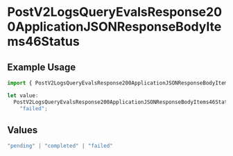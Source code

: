 # PostV2LogsQueryEvalsResponse200ApplicationJSONResponseBodyItems46Status

## Example Usage

```typescript
import { PostV2LogsQueryEvalsResponse200ApplicationJSONResponseBodyItems46Status } from "orq-poc-typescript-multi-env-version/models/operations";

let value:
  PostV2LogsQueryEvalsResponse200ApplicationJSONResponseBodyItems46Status =
    "failed";
```

## Values

```typescript
"pending" | "completed" | "failed"
```
